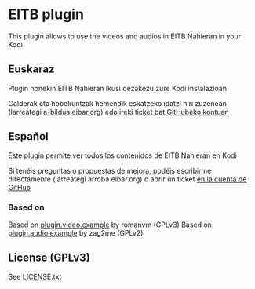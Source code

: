 # EITB plugin

This plugin allows to use the videos and audios in EITB Nahieran in your Kodi

## Euskaraz

Plugin honekin EITB Nahieran ikusi dezakezu zure Kodi instalazioan

Galderak eta hobekuntzak hemendik eskatzeko idatzi niri zuzenean
(larreategi a-bildua eibar.org) edo ireki ticket bat [GitHubeko kontuan](https://github.com/erral/plugin.video.eitb/issues)

## Español

Este plugin permite ver todos los contenidos de EITB Nahieran en Kodi

Si tenéis preguntas o propuestas de mejora, podéis escribirme directamente
(larreategi arroba eibar.org) o abrir un ticket [en la cuenta de GitHub](https://github.com/erral/plugin.video.eitb/issues)


### Based on

Based on [plugin.video.example](https://github.com/romanvm/plugin.video.example/) by romanvm (GPLv3)
Based on [plugin.audio.example](https://github.com/zag2me/plugin.audio.example) by zag2me (GPLv2)

## License (GPLv3)

See [LICENSE.txt](LICENSE.txt)
